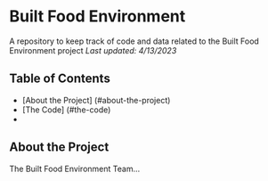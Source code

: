 # Built Food Environment
A repository to keep track of code and data related to the Built Food Environment project
_Last updated: 4/13/2023_

## Table of Contents

- [About the Project] (#about-the-project)
- [The Code] (#the-code)
- 

## About the Project
The Built Food Environment Team...
